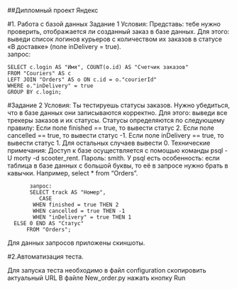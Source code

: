 ##Дипломный проект Яндекс

#1. Работа с базой данных
Задание 1
Условия:
Представь: тебе нужно проверить, отображается ли созданный заказ в базе данных.
Для этого: выведи список логинов курьеров с количеством их заказов в статусе «В доставке» (поле inDelivery = true).  
          запрос:
	  
	SELECT c.login AS "Имя", COUNT(o.id) AS "Счетчик заказов"  
	FROM "Couriers" AS c  
	LEFT JOIN "Orders" AS o ON c.id = o."courierId" 
	WHERE o."inDelivery" = true 
	GROUP BY c.login;

#Задание 2
Условия:
Ты тестируешь статусы заказов. Нужно убедиться, что в базе данных они записываются корректно.
Для этого: выведи все трекеры заказов и их статусы. 
Статусы определяются по следующему правилу:
Если поле finished == true, то вывести статус 2.
Если поле canсelled == true, то вывести статус -1.
Если поле inDelivery == true, то вывести статус 1.
Для остальных случаев вывести 0.
Технические примечания:
Доступ к базе осуществляется с помощью команды psql -U morty -d scooter_rent. Пароль: smith.
У psql есть особенность: если таблица в базе данных с большой буквы, то её в запросе нужно брать в кавычки. Например, select * from “Orders”.

           запрос:
           SELECT track AS "Номер", 
              CASE 
	        WHEN finished = true THEN 2 
	        WHEN cancelled = true THEN -1 
	        WHEN "inDelivery" = true THEN 1 
	  ELSE 0 END AS "Статус" 
          FROM "Orders";
  Для данных запросов приложены скиншоты.

#2.Автоматизация теста.

Для запуска теста необходимо в файл configuration скопировить актуальный URL
В файле New_order.py нажать кнопку Run 
        
